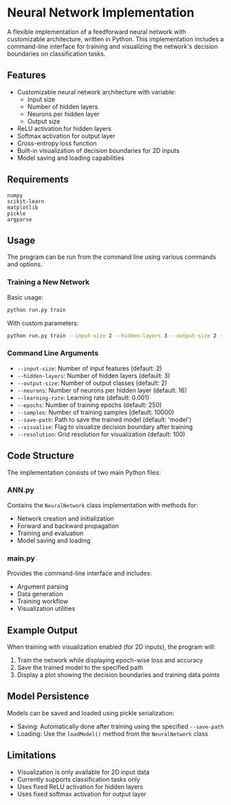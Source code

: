 # Neural Network Implementation

A flexible implementation of a feedforward neural network with customizable architecture, written in Python. This implementation includes a command-line interface for training and visualizing the network's decision boundaries on classification tasks.

## Features

- Customizable neural network architecture with variable:
  - Input size
  - Number of hidden layers
  - Neurons per hidden layer
  - Output size
- ReLU activation for hidden layers
- Softmax activation for output layer
- Cross-entropy loss function
- Built-in visualization of decision boundaries for 2D inputs
- Model saving and loading capabilities

## Requirements

```
numpy
scikit-learn
matplotlib
pickle
argparse
```

## Usage

The program can be run from the command line using various commands and options.

### Training a New Network

Basic usage:
```bash
python run.py train
```

With custom parameters:
```bash
python run.py train --input-size 2 --hidden-layers 3 --output-size 2 --neurons 16 --learning-rate 0.001 --epochs 250 --samples 10000 --visualise
```

### Command Line Arguments

- `--input-size`: Number of input features (default: 2)
- `--hidden-layers`: Number of hidden layers (default: 3)
- `--output-size`: Number of output classes (default: 2)
- `--neurons`: Number of neurons per hidden layer (default: 16)
- `--learning-rate`: Learning rate (default: 0.001)
- `--epochs`: Number of training epochs (default: 250)
- `--samples`: Number of training samples (default: 10000)
- `--save-path`: Path to save the trained model (default: 'model')
- `--visualise`: Flag to visualize decision boundary after training
- `--resolution`: Grid resolution for visualization (default: 100)

## Code Structure

The implementation consists of two main Python files:

### ANN.py
Contains the `NeuralNetwork` class implementation with methods for:
- Network creation and initialization
- Forward and backward propagation
- Training and evaluation
- Model saving and loading

### main.py
Provides the command-line interface and includes:
- Argument parsing
- Data generation
- Training workflow
- Visualization utilities

## Example Output

When training with visualization enabled (for 2D inputs), the program will:
1. Train the network while displaying epoch-wise loss and accuracy
2. Save the trained model to the specified path
3. Display a plot showing the decision boundaries and training data points

## Model Persistence

Models can be saved and loaded using pickle serialization:
- Saving: Automatically done after training using the specified `--save-path`
- Loading: Use the `loadModel()` method from the `NeuralNetwork` class

## Limitations

- Visualization is only available for 2D input data
- Currently supports classification tasks only
- Uses fixed ReLU activation for hidden layers
- Uses fixed softmax activation for output layer

